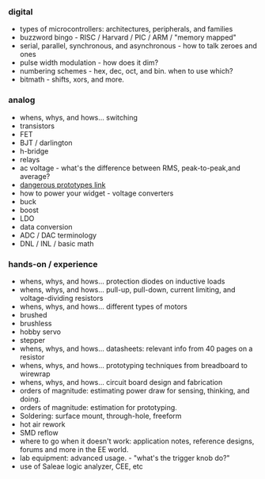 ### digital 

* types of microcontrollers: architectures, peripherals, and families
 * buzzword bingo - RISC / Harvard / PIC / ARM / "memory mapped" 
* serial, parallel, synchronous, and asynchronous - how to talk zeroes and ones
* pulse width modulation - how does it dim?
* numbering schemes - hex, dec, oct, and bin. when to use which?
* bitmath - shifts, xors, and more.


### analog

* whens, whys, and hows... switching
 * transistors
  * FET
  * BJT / darlington
 * h-bridge
 * relays
* ac voltage - what's the difference between RMS, peak-to-peak,and average?
 * [dangerous prototypes link](http://dangerousprototypes.com/2011/03/21/true-rms-explaned/)
* how to power your widget - voltage converters
 * buck
 * boost
 * LDO
* data conversion
 * ADC / DAC terminology
  * DNL / INL / basic math

### hands-on / experience

* whens, whys, and hows... protection diodes on inductive loads
* whens, whys, and hows... pull-up, pull-down, current limiting, and voltage-dividing resistors
* whens, whys, and hows... different types of motors
 * brushed
 * brushless
 * hobby servo
 * stepper
* whens, whys, and hows... datasheets: relevant info from 40 pages on a resistor
* whens, whys, and hows... prototyping techniques from breadboard to wirewrap
* whens, whys, and hows... circuit board design and fabrication
* orders of magnitude: estimating power draw for sensing, thinking, and doing.
* orders of magnitude: estimation for prototyping.
* Soldering: surface mount, through-hole, freeform
 * hot air rework
 * SMD reflow
* where to go when it doesn't work: application notes, reference designs, forums and more in the EE world.
* lab equipment: advanced usage. - "what's the trigger knob do?"
 * use of Saleae logic analyzer, CEE, etc
